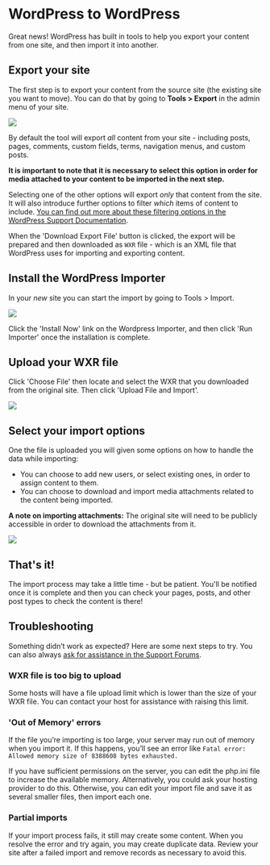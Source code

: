 # WordPress to WordPress

Great news! WordPress has built in tools to help you export your content from one site, and then import it into another.

## Export your site

The first step is to export your content from the source site (the existing site you want to move). You can do that by going to **Tools > Export** in the admin menu of your site.

![](https://wordpress.org/documentation/files/2019/01/tools-export-screen.png)

By default the tool will export *all* content from your site - including posts, pages, comments, custom fields, terms, navigation menus, and custom posts. 

**It is important to note that it is necessary to select this option in order for media attached to your content to be imported in the next step.**

Selecting one of the other options will export *only* that content from the site. It will also introduce further options to filter *which* items of content to include. [You can find out more about these filtering options in the WordPress Support Documentation](https://wordpress.org/documentation/article/tools-export-screen/#filters-and-other-options).

When the 'Download Export File' button is clicked, the export will be prepared and then downloaded as `WXR` file - which is an XML file that WordPress uses for importing and exporting content. 

## Install the WordPress Importer

In your *new* site you can start the import by going to Tools > Import. 

![](https://raw.githubusercontent.com/WordPress/move-to-wp/HEAD/assets/import_screen_install_wordpress.png)

Click the 'Install Now' link on the Wordpress Importer, and then click 'Run Importer' once the installation is complete.

## Upload your WXR file

Click 'Choose File' then locate and select the WXR that you downloaded from the original site. Then click 'Upload File and Import'.

![](https://raw.githubusercontent.com/WordPress/move-to-wp/HEAD/assets/import_wordpress_upload_file.png)

## Select your import options

One the file is uploaded you will given some options on how to handle the data while importing:

* You can choose to add new users, or select existing ones, in order to assign content to them.
* You can choose to download and import media attachments related to the content being imported.

**A note on importing attachments:** The original site will need to be publicly accessible in order to download the attachments from it.

![](https://raw.githubusercontent.com/WordPress/move-to-wp/HEAD/assets/import_wordpress_assign_authors.png)

## That's it!

The import process may take a little time - but be patient. You'll be notified once it is complete and then you can check your pages, posts, and other post types to check the content is there!



## Troubleshooting

Something didn’t work as expected? Here are some next steps to try.
You can also always [ask for assistance in the Support Forums](https://wordpress.org/support/plugin/wordpress-importer/?view=all).

### WXR file is too big to upload
Some hosts will have a file upload limit which is lower than the size of your WXR file. You can contact your host for assistance with raising this limit.

### 'Out of Memory' errors
If the file you’re importing is too large, your server may run out of memory when you import it. If this happens, you’ll see an error like `Fatal error: Allowed memory size of 8388608 bytes exhausted.`

If you have sufficient permissions on the server, you can edit the php.ini file to increase the available memory. Alternatively, you could ask your hosting provider to do this. Otherwise, you can edit your import file and save it as several smaller files, then import each one.

### Partial imports
If your import process fails, it still may create some content. When you resolve the error and try again, you may create duplicate data. Review your site after a failed import and remove records as necessary to avoid this.
